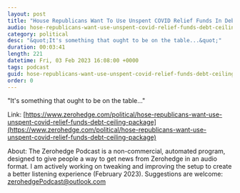```yaml
---
layout: post
title: "House Republicans Want To Use Unspent COVID Relief Funds In Debt Ceiling Package"
audio: hose-republicans-want-use-unspent-covid-relief-funds-debt-ceiling-package-3
category: political
desc: "&quot;It's something that ought to be on the table...&quot;"
duration: 00:03:41
length: 221
datetime: Fri, 03 Feb 2023 16:08:00 +0000
tags: podcast
guid: hose-republicans-want-use-unspent-covid-relief-funds-debt-ceiling-package-0
order: 0
---
```

&quot;It's something that ought to be on the table...&quot;

Link: [https://www.zerohedge.com/political/hose-republicans-want-use-unspent-covid-relief-funds-debt-ceiling-package](https://www.zerohedge.com/political/hose-republicans-want-use-unspent-covid-relief-funds-debt-ceiling-package)

About: The Zerohedge Podcast is a non-commercial, automated program, designed to give people a way to get news from Zerohedge in an audio format.  I am actively working on tweaking and improving the setup to create a better listening experience (February 2023).  Suggestions are welcome: [zerohedgePodcast@outlook.com](mailto:zerohedgePodcast@outlook.com)